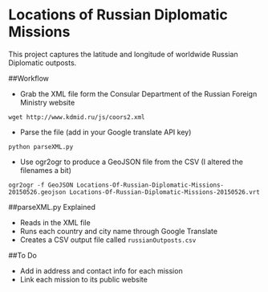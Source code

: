 # Locations of Russian Diplomatic Missions
This project captures the latitude and longitude of worldwide Russian Diplomatic outposts.

##Workflow
* Grab the XML file form the Consular Department of the Russian Foreign Ministry website
```
wget http://www.kdmid.ru/js/coors2.xml
```
* Parse the file (add in your Google translate API key)
```
python parseXML.py
```
* Use ogr2ogr to produce a GeoJSON file from the CSV (I altered the filenames a bit)
```
ogr2ogr -f GeoJSON Locations-Of-Russian-Diplomatic-Missions-20150526.geojson Locations-Of-Russian-Diplomatic-Missions-20150526.vrt
```

##parseXML.py Explained
* Reads in the XML file
* Runs each country and city name through Google Translate
* Creates a CSV output file called `russianOutposts.csv`

##To Do
* Add in address and contact info for each mission
* Link each mission to its public website
